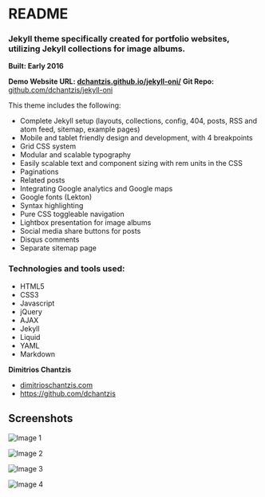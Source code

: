 # README

### Jekyll theme specifically created for portfolio websites, utilizing Jekyll collections for image albums.
**Built: Early 2016**

**Demo Website URL: [dchantzis.github.io/jekyll-oni/](http://dchantzis.github.io/jekyll-oni/)**
**Git Repo:** [github.com/dchantzis/jekyll-oni](https://github.com/dchantzis/jekyll-oni)

This theme includes the following:

- Complete Jekyll setup (layouts, collections, config, 404, posts, RSS and atom feed, sitemap, example pages)
- Mobile and tablet friendly design and development, with 4 breakpoints
- Grid CSS system
- Modular and scalable typography
- Easily scalable text and component sizing with rem units in the CSS
- Paginations
- Related posts
- Integrating Google analytics and Google maps
- Google fonts (Lekton)
- Syntax highlighting
- Pure CSS toggleable navigation
- Lightbox presentation for image albums
- Social media share buttons for posts
- Disqus comments
- Separate sitemap page

### Technologies and tools used:

- HTML5
- CSS3
- Javascript
- jQuery
- AJAX
- Jekyll
- Liquid
- YAML
- Markdown

**Dimitrios Chantzis**

- [dimitrioschantzis.com](http://www.dimitrioschantzis.com)
- <https://github.com/dchantzis>

## Screenshots

![Image 1](http://dchantzis.github.io/jekyll-oni/assets/img/screenshots/screenshot-1.png)

![Image 2](http://dchantzis.github.io/jekyll-oni/assets/img/screenshots/screenshot-2.png)

![Image 3](http://dchantzis.github.io/jekyll-oni/assets/img/screenshots/screenshot-3.png)

![Image 4](http://dchantzis.github.io/jekyll-oni/assets/img/screenshots/screenshot-4.png)
